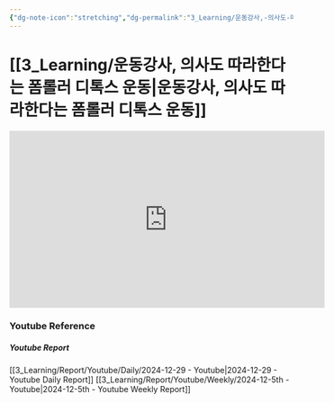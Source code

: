 ```yaml
---
{"dg-note-icon":"stretching","dg-permalink":"3_Learning/운동강사,-의사도-따라한다는-폼롤러-디톡스-운동","created-date":"2024-12-29 10:10:52 pm","date":"2024-12-29","type":"youtube","tags":["youtube","stretching"],"aliases":null,"youtuber":"소미","channelName":"somifit","link":"https://www.youtube.com/watch?v=1GruyO_L6Vo","img":"https://img.youtube.com/vi/1GruyO_L6Vo/0.jpg","dg-publish":true,"permalink":"/3_Learning/운동강사,-의사도-따라한다는-폼롤러-디톡스-운동/","dgPassFrontmatter":true,"noteIcon":"stretching"}
---
```


# [[3_Learning/운동강사, 의사도 따라한다는 폼롤러 디톡스 운동\|운동강사, 의사도 따라한다는 폼롤러 디톡스 운동]]


<div class="container-root"><span></span></div><div><div class="container-root"><iframe width="560" height="315" src="https://www.youtube.com/embed/1GruyO_L6Vo" title="YouTube video player" frameborder="0" allow="accelerometer; autoplay; clipboard-write; encrypted-media; gyroscope; picture-in-picture; web-share" allowfullscreen=""></iframe></div></div>















### Youtube Reference
##### Youtube Report
[[3_Learning/Report/Youtube/Daily/2024-12-29 - Youtube\|2024-12-29 - Youtube Daily Report]]
[[3_Learning/Report/Youtube/Weekly/2024-12-5th - Youtube\|2024-12-5th - Youtube Weekly Report]]

